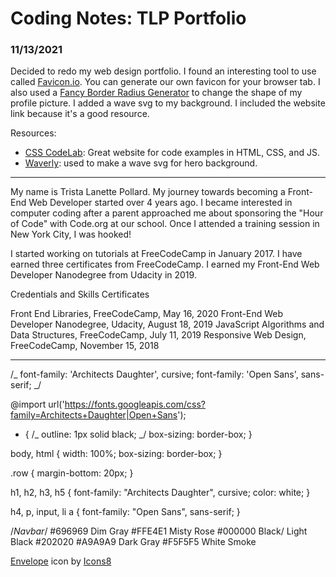 # Coding Notes: TLP Portfolio

### 11/13/2021

Decided to redo my web design portfolio. I found an interesting tool to use called [Favicon.io](https://favicon.io/). You can generate our own favicon for your browser tab. I also used a [Fancy Border Radius Generator](https://9elements.github.io/fancy-border-radius/) to change the shape of my profile picture. I added a wave svg to my background. I included the website link because it's a good resource.

Resources:

- [CSS CodeLab](https://www.csscodelab.com/css-examples/): Great website for code examples in HTML, CSS, and JS.
- [Waverly](https://wavelry.vercel.app/): used to make a wave svg for hero background.

---

My name is Trista Lanette Pollard. My journey towards becoming a Front-End Web Developer started over 4 years ago. I became interested in computer coding after a parent approached me about sponsoring the "Hour of Code" with Code.org at our school. Once I attended a training session in New York City, I was hooked!

I started working on tutorials at FreeCodeCamp in January 2017. I have earned three certificates from FreeCodeCamp. I earned my Front-End Web Developer Nanodegree from Udacity in 2019.

Credentials and Skills
Certificates

Front End Libraries, FreeCodeCamp, May 16, 2020
Front-End Web Developer Nanodegree, Udacity, August 18, 2019
JavaScript Algorithms and Data Structures, FreeCodeCamp, July 11, 2019
Responsive Web Design, FreeCodeCamp, November 15, 2018

---

/_ font-family: 'Architects Daughter', cursive;
font-family: 'Open Sans', sans-serif; _/

@import url('https://fonts.googleapis.com/css?family=Architects+Daughter|Open+Sans');

- {
  /_ outline: 1px solid black; _/
  box-sizing: border-box;
  }

body, html {
width: 100%;
box-sizing: border-box;
}

.row {
margin-bottom: 20px;
}

h1,
h2,
h3,
h5 {
font-family: "Architects Daughter", cursive;
color: white;
}

h4, p, input, li a {
font-family: "Open Sans", sans-serif;
}

/_Navbar_/
#696969 Dim Gray
#FFE4E1 Misty Rose
#000000 Black/ Light Black #202020
#A9A9A9 Dark Gray
#F5F5F5 White Smoke


<a target="_blank" href="https://icons8.comundefined">Envelope</a> icon by <a target="_blank" href="https://icons8.com">Icons8</a>